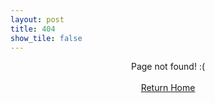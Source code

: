 ```yaml
---
layout: post
title: 404
show_tile: false
---
```


<p align="center">
Page not found! :(<br><br><a href="/">Return Home</a>

</p>